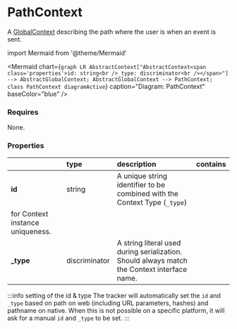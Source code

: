 # PathContext

A [GlobalContext](/taxonomy/reference/global-contexts/overview.md) describing the path where the user is when an event is sent.

import Mermaid from '@theme/Mermaid'

<Mermaid chart={`
    graph LR
      AbstractContext["AbstractContext<span class='properties'>id: string<br />_type: discriminator<br /></span>"] --> AbstractGlobalContext;
      AbstractGlobalContext --> PathContext;
    class PathContext diagramActive
  `}
  caption="Diagram: PathContext"
  baseColor="blue"
/>

### Requires

None.

### Properties

|           | type          | description                                                                                                 | contains |
|:----------|:--------------|:------------------------------------------------------------------------------------------------------------|:---------|
| **id**    | string        | A unique string identifier to be combined with the Context Type (`_type`) 
for Context instance uniqueness. |          |
| **_type** | discriminator | A string literal used during serialization. Should always match the Context interface name.                 |          |

:::info setting of the id & type
The tracker will automatically set the `id` and `_type` based on path on web (including URL parameters, hashes) and pathname on native. When this is not possible on a specific platform, it will ask for a manual `id` and `_type` to be set.
:::

